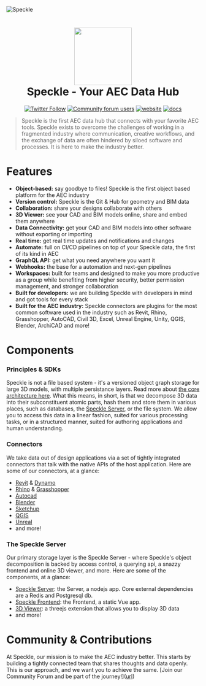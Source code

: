 ![Speckle](https://github.com/user-attachments/assets/184c3e68-95f9-4f52-9e71-81b9a1ab1956)
<h1 align="center">
  <img src="https://user-images.githubusercontent.com/2679513/131189167-18ea5fe1-c578-47f6-9785-3748178e4312.png" width="150px"/><br/>
  Speckle - Your AEC Data Hub
</h1>

<p align="center"><a href="https://twitter.com/SpeckleSystems"><img src="https://img.shields.io/twitter/follow/SpeckleSystems?style=social" alt="Twitter Follow"></a> <a href="https://speckle.community"><img src="https://img.shields.io/discourse/users?server=https%3A%2F%2Fspeckle.community&amp;style=flat-square&amp;logo=discourse&amp;logoColor=white" alt="Community forum users"></a> <a href="https://speckle.systems"><img src="https://img.shields.io/badge/https://-speckle.systems-royalblue?style=flat-square" alt="website"></a> <a href="https://speckle.guide/dev/"><img src="https://img.shields.io/badge/docs-speckle.guide-orange?style=flat-square&amp;logo=read-the-docs&amp;logoColor=white" alt="docs"></a></p>


> Speckle is the first AEC data hub that connects with your favorite AEC tools. Speckle exists to overcome the challenges of working in a fragmented industry where communication, creative workflows, and the exchange of data are often hindered by siloed software and processes. It is here to make the industry better.

# Features

- **Object-based:** say goodbye to files! Speckle is the first object based platform for the AEC industry
- **Version control:** Speckle is the Git & Hub for geometry and BIM data
- **Collaboration:** share your designs collaborate with others
- **3D Viewer:** see your CAD and BIM models online, share and embed them anywhere
- **Data Connectivity:** get your CAD and BIM models into other software without exporting or importing
- **Real time:** get real time updates and notifications and changes
- **Automate:** full on CI/CD pipelines on top of your Speckle data, the first of its kind in AEC
- **GraphQL API:** get what you need anywhere you want it
- **Webhooks:** the base for a automation and next-gen pipelines
- **Workspaces:** built for teams and designed to make you more productive as a group while benefiting from higher security, better permission management, and stronger collaboration
- **Built for developers:** we are building Speckle with developers in mind and got tools for every stack
- **Built for the AEC industry:** Speckle connectors are plugins for the most common software used in the industry such as Revit, Rhino, Grasshopper, AutoCAD, Civil 3D, Excel, Unreal Engine, Unity, QGIS, Blender, ArchiCAD and more!

# Components

### Principles & SDKs 

Speckle is not a file based system - it's a versioned object graph storage for large 3D models, with multiple persistance layers. Read more about [the core architecture here](https://speckle.guide/dev/architecture.html).
What this means, in short, is that we decompose 3D data into their subconstituent atomic parts, hash them and store them in various places, such as databases, the [Speckle Server](https://github.com/specklesystems/speckle-server), or the file system. We allow you to access this data in a linear fashion, suited for various processing tasks, or in a structured manner, suited for authoring applications and human understanding.


### Connectors 

We take data out of design applications via a set of tightly integrated connectors that talk with the native APIs of the host application. Here are some of our connectors, at a glance:
- [Revit](https://github.com/specklesystems/speckle-sharp/tree/main/ConnectorRevit) & [Dynamo](https://github.com/specklesystems/speckle-sharp/tree/main/ConnectorDynamo)
- [Rhino](https://github.com/specklesystems/speckle-sharp/tree/main/ConnectorRhino) & [Grasshopper](https://github.com/specklesystems/speckle-sharp/tree/main/ConnectorGrasshopper)
- [Autocad](https://github.com/specklesystems/speckle-sharp/tree/main/ConnectorAutocadCivil)
- [Blender](https://github.com/specklesystems/speckle-blender)
- [Sketchup](https://github.com/specklesystems/speckle-sketchup)
- [QGIS](https://github.com/specklesystems/speckle-qgis)
- [Unreal](https://github.com/specklesystems/speckle-unreal)
- and more! 



### The Speckle Server

Our primary storage layer is the Speckle Server - where Speckle's object decomposition is backed by access control, a querying api, a snazzy frontend and online 3D viewer, and more. Here are some of the components, at a glance:

- [Speckle Server](https://github.com/specklesystems/speckle-server/blob/main/packages/server): the Server, a nodejs app. Core external dependencies are a Redis and Postgresql db.
- [Speckle Frontend](https://github.com/specklesystems/speckle-server/blob/main/packages/frontend): the Frontend, a static Vue app.
- [3D Viewer](https://github.com/specklesystems/speckle-server/blob/main/packages/viewer): a threejs extension that allows you to display 3D data
- and more!

# Community & Contributions

At Speckle, our mission is to make the AEC industry better. This starts by building a tightly connected team that shares thoughts and data openly. This is our approach, and we want you to achieve the same. [Join our Community Forum and be part of the journey!]([url](https://speckle.community/invites/Fbk5j1wbRW ))






